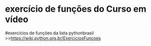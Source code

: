 # exercício de funções do Curso em vídeo
#exercícios de funções da lista pythonbrasil >>https://wiki.python.org.br/ExerciciosFuncoes
